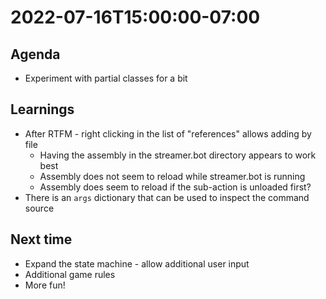# 2022-07-16T15:00:00-07:00

## Agenda

* Experiment with partial classes for a bit

## Learnings

* After RTFM - right clicking in the list of "references" allows adding by file
  * Having the assembly in the streamer.bot directory appears to work best
  * Assembly does not seem to reload while streamer.bot is running
  * Assembly does seem to reload if the sub-action is unloaded first?
* There is an `args` dictionary that can be used to inspect the command source

## Next time

* Expand the state machine - allow additional user input
* Additional game rules
* More fun!
